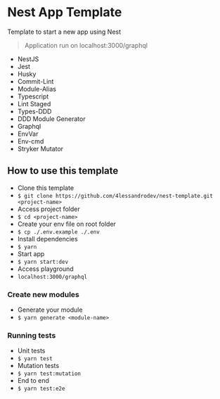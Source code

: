# Nest App Template

Template to start a new app using Nest
> Application run on localhost:3000/graphql

* NestJS
* Jest
* Husky
* Commit-Lint
* Module-Alias
* Typescript
* Lint Staged
* Types-DDD
* DDD Module Generator
* Graphql
* EnvVar
* Env-cmd
* Stryker Mutator

## How to use this template

* Clone this template
* `$ git clone https://github.com/4lessandrodev/nest-template.git <project-name>`
* Access project folder
* `$ cd <project-name>`
* Create your env file on root folder
* `$ cp ./.env.example ./.env`
* Install dependencies
* `$ yarn`
* Start app
* `$ yarn start:dev`
* Access playground
* `localhost:3000/graphql`

### Create new modules

* Generate your module
* `$ yarn generate <module-name>`

### Running tests

* Unit tests
* `$ yarn test`
* Mutation tests
* `$ yarn test:mutation`
* End to end
* `$ yarn test:e2e`

